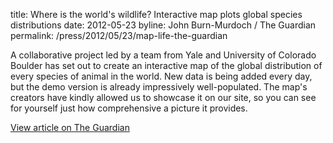 title: Where is the world's wildlife? Interactive map plots global species distributions
date: 2012-05-23
byline: John Burn-Murdoch / The Guardian
permalink: /press/2012/05/23/map-life-the-guardian


A collaborative project led by a team from Yale and University of Colorado Boulder has set out to create an interactive map of the global distribution of every species of animal in the world. New data is being added every day, but the demo version is already impressively well-populated. The map's creators have kindly allowed us to showcase it on our site, so you can see for yourself just how comprehensive a picture it provides.

[View article on The Guardian](http://www.theguardian.com/news/datablog/interactive/2012/may/23/animal-species-habitats-interactive-map)

